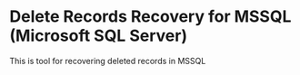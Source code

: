 # Delete Records Recovery for MSSQL (Microsoft SQL Server)
This is tool for recovering deleted records in MSSQL
